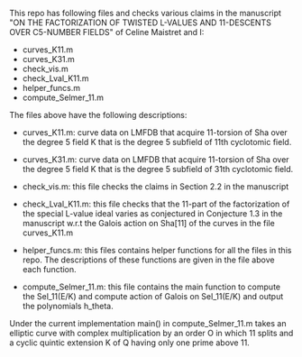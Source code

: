 This repo has following files and checks various claims in the manuscript "ON THE
FACTORIZATION OF TWISTED L-VALUES AND 11-DESCENTS OVER C5-NUMBER FIELDS" of Celine
Maistret and I:

- curves_K11.m
- curves_K31.m
- check_vis.m
- check_Lval_K11.m
- helper_funcs.m
- compute_Selmer_11.m

The files above have the following descriptions:

- curves_K11.m: curve data on LMFDB that acquire 11-torsion of Sha over the degree 5
                field K that is the degree 5 subfield of 11th cyclotomic field.

- curves_K31.m: curve data on LMFDB that acquire 11-torsion of Sha over the degree 5
                field K that is the degree 5 subfield of 31th cyclotomic field.

- check_vis.m:  this file checks the claims in Section 2.2 in the manuscript 

- check_Lval_K11.m: this file checks that the 11-part of the factorization of the
                    special L-value ideal varies as conjectured in Conjecture 1.3 
                    in the manuscript w.r.t the Galois action on Sha[11] of the 
                    curves in the file curves_K11.m

- helper_funcs.m: this files contains helper functions for all the files in this repo.
                  The descriptions of these functions are given in the file above 
                  each function.

- compute_Selmer_11.m: this file contains the main function to compute the Sel_11(E/K)
                       and compute action of Galois on Sel_11(E/K) and output the 
                       polynomials h_theta. 

Under the current implementation main() in compute_Selmer_11.m takes an elliptic curve with
complex multiplication by an order O in which 11 splits and a cyclic quintic extension
K of Q having only one prime above 11. 
